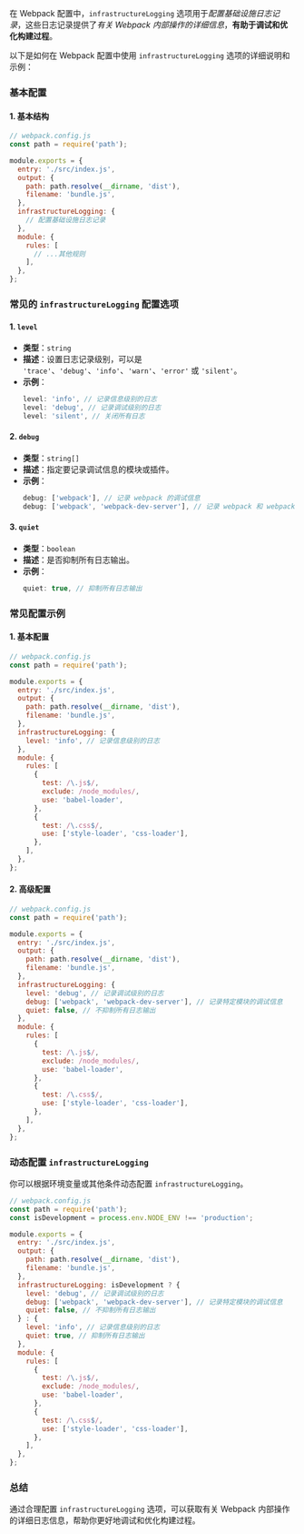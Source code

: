 在 Webpack 配置中，`infrastructureLogging` 选项用于*配置基础设施日志记录*，这些日志记录提供了*有关 Webpack 内部操作的详细信息*，**有助于调试和优化构建过程**。

以下是如何在 Webpack 配置中使用 `infrastructureLogging` 选项的详细说明和示例：

### 基本配置

#### 1. 基本结构

```javascript
// webpack.config.js
const path = require('path');

module.exports = {
  entry: './src/index.js',
  output: {
    path: path.resolve(__dirname, 'dist'),
    filename: 'bundle.js',
  },
  infrastructureLogging: {
    // 配置基础设施日志记录
  },
  module: {
    rules: [
      // ...其他规则
    ],
  },
};
```

### 常见的 `infrastructureLogging` 配置选项

#### 1. `level`

- **类型**：`string`
- **描述**：设置日志记录级别，可以是 `'trace'`、`'debug'`、`'info'`、`'warn'`、`'error'` 或 `'silent'`。
- **示例**：
  ```javascript
  level: 'info', // 记录信息级别的日志
  level: 'debug', // 记录调试级别的日志
  level: 'silent', // 关闭所有日志
  ```

#### 2. `debug`

- **类型**：`string[]`
- **描述**：指定要记录调试信息的模块或插件。
- **示例**：
  ```javascript
  debug: ['webpack'], // 记录 webpack 的调试信息
  debug: ['webpack', 'webpack-dev-server'], // 记录 webpack 和 webpack-dev-server 的调试信息
  ```

#### 3. `quiet`

- **类型**：`boolean`
- **描述**：是否抑制所有日志输出。
- **示例**：
  ```javascript
  quiet: true, // 抑制所有日志输出
  ```

### 常见配置示例

#### 1. 基本配置

```javascript
// webpack.config.js
const path = require('path');

module.exports = {
  entry: './src/index.js',
  output: {
    path: path.resolve(__dirname, 'dist'),
    filename: 'bundle.js',
  },
  infrastructureLogging: {
    level: 'info', // 记录信息级别的日志
  },
  module: {
    rules: [
      {
        test: /\.js$/,
        exclude: /node_modules/,
        use: 'babel-loader',
      },
      {
        test: /\.css$/,
        use: ['style-loader', 'css-loader'],
      },
    ],
  },
};
```

#### 2. 高级配置

```javascript
// webpack.config.js
const path = require('path');

module.exports = {
  entry: './src/index.js',
  output: {
    path: path.resolve(__dirname, 'dist'),
    filename: 'bundle.js',
  },
  infrastructureLogging: {
    level: 'debug', // 记录调试级别的日志
    debug: ['webpack', 'webpack-dev-server'], // 记录特定模块的调试信息
    quiet: false, // 不抑制所有日志输出
  },
  module: {
    rules: [
      {
        test: /\.js$/,
        exclude: /node_modules/,
        use: 'babel-loader',
      },
      {
        test: /\.css$/,
        use: ['style-loader', 'css-loader'],
      },
    ],
  },
};
```

### 动态配置 `infrastructureLogging`

你可以根据环境变量或其他条件动态配置 `infrastructureLogging`。

```javascript
// webpack.config.js
const path = require('path');
const isDevelopment = process.env.NODE_ENV !== 'production';

module.exports = {
  entry: './src/index.js',
  output: {
    path: path.resolve(__dirname, 'dist'),
    filename: 'bundle.js',
  },
  infrastructureLogging: isDevelopment ? {
    level: 'debug', // 记录调试级别的日志
    debug: ['webpack', 'webpack-dev-server'], // 记录特定模块的调试信息
    quiet: false, // 不抑制所有日志输出
  } : {
    level: 'info', // 记录信息级别的日志
    quiet: true, // 抑制所有日志输出
  },
  module: {
    rules: [
      {
        test: /\.js$/,
        exclude: /node_modules/,
        use: 'babel-loader',
      },
      {
        test: /\.css$/,
        use: ['style-loader', 'css-loader'],
      },
    ],
  },
};
```

### 总结

通过合理配置 `infrastructureLogging` 选项，可以获取有关 Webpack 内部操作的详细日志信息，帮助你更好地调试和优化构建过程。